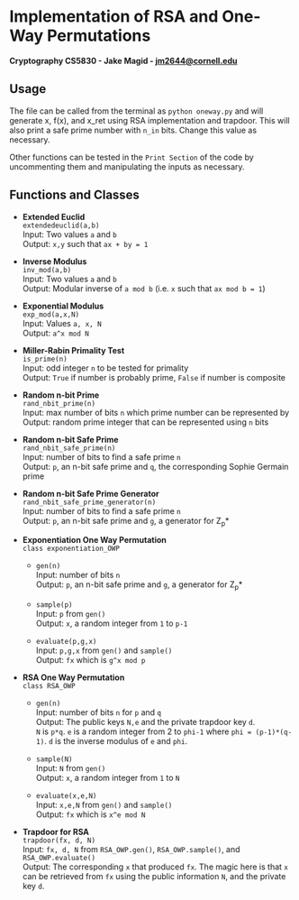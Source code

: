 # Implementation of RSA and One-Way Permutations
**Cryptography CS5830 - Jake Magid - jm2644@cornell.edu**

## Usage
The file can be called from the terminal as `python oneway.py` and will generate x, f(x), and x_ret using RSA implementation and trapdoor. This will also print a safe prime number with `n_in` bits. Change this value as necessary.

Other functions can be tested in the `Print Section` of the code by uncommenting them and manipulating the inputs as necessary.

## Functions and Classes
* **Extended Euclid** </br>
`extendedeuclid(a,b)`</br>
Input: Two values `a` and `b` </br>
Output: `x,y` such that `ax + by = 1`

* **Inverse Modulus** </br>
`inv_mod(a,b)` </br>
Input: Two values `a` and `b` </br>
Output: Modular inverse of `a mod b` (i.e. `x` such that `ax mod b = 1`)

* **Exponential Modulus** </br>
`exp_mod(a,x,N)` </br>
Input: Values `a, x, N` </br>
Output: `a^x mod N`

* **Miller-Rabin Primality Test** </br>
`is_prime(n)` </br>
Input: odd integer `n` to be tested for primality </br>
Output: `True` if number is probably prime, `False` if number is composite

* **Random n-bit Prime** </br>
`rand_nbit_prime(n)` </br>
Input: max number of bits `n` which prime number can be represented by </br>
Output: random prime integer that can be represented using `n` bits

* **Random n-bit Safe Prime** </br>
`rand_nbit_safe_prime(n)` </br>
Input: number of bits to find a safe prime `n` </br>
Output: `p`, an n-bit safe prime and `q`, the corresponding Sophie Germain prime

* **Random n-bit Safe Prime Generator** </br>
`rand_nbit_safe_prime_generator(n)` </br>
Input: number of bits to find a safe prime `n` </br>
Output: `p`, an n-bit safe prime and `g`, a generator for Z<sub>p</sub>*

* **Exponentiation One Way Permutation** </br>
`class exponentiation_OWP`
  * `gen(n)` </br>
  Input: number of bits `n` </br>
  Output: `p`, an n-bit safe prime and `g`, a generator for Z<sub>p</sub>*
  
  * `sample(p)` </br>
  Input: `p` from `gen()` </br>
  Output: `x`, a random integer from `1` to `p-1`
  
  * `evaluate(p,g,x)` </br>
  Input: `p,g,x` from `gen()` and `sample()` </br>
  Output: `fx` which is `g^x mod p`
  
* **RSA One Way Permutation** </br>
`class RSA_OWP`
  * `gen(n)` </br>
  Input: number of bits `n` for `p` and `q` </br>
  Output: The public keys `N,e` and the private trapdoor key `d`. </br>
  `N` is `p*q`. `e` is a random integer from 2 to `phi-1` where `phi = (p-1)*(q-1)`. `d` is the inverse modulus of `e` and `phi`.
  
  * `sample(N)` </br>
  Input: `N` from `gen()` </br>
  Output: `x`, a random integer from `1` to `N`
  
  * `evaluate(x,e,N)` </br>
  Input: `x,e,N` from `gen()` and `sample()` </br>
  Output: `fx` which is `x^e mod N`
  
* **Trapdoor for RSA** </br>
`trapdoor(fx, d, N)` </br>
Input: `fx, d, N` from `RSA_OWP.gen()`, `RSA_OWP.sample()`, and `RSA_OWP.evaluate()` </br>
Output: The corresponding `x` that produced `fx`. The magic here is that `x` can be retrieved from `fx` using the public information `N`, and the private key `d`.
  

